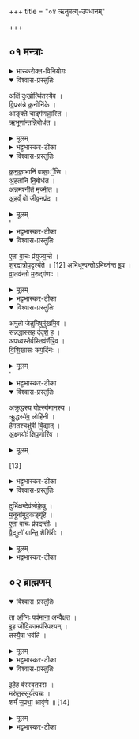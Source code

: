 +++
title = "०४ ऋतुमत्य्-उपधानम्"

+++
## ०१ मन्त्राः
<details><summary>भास्करोक्त-विनियोगः</summary>

गता वर्षाः; शरदिदानीं वर्ण्यते ऋतुवतीष्षडुपदधाति - **अक्षिदुःखोत्थितस्येति ॥** 
</details>

<details open><summary>विश्वास-प्रस्तुतिः</summary>

अक्षि॑ दुः॒खोत्थि॑तस्यै॒व ।   
वि॒प्रस॑न्ने क॒नीनि॑के ।  
आङ्क्ते चाद्ग॑णन्ना॒स्ति ।  
ऋ॒भूणा॑न्तन्नि॒बोध॑त ।  
</details>

<details><summary>मूलम्</summary>

अक्षि॑ दुः॒खोत्थि॑तस्यै॒व । [[अत्र भाष्ये समस्तपदत्वेन व्याख्या कृता । भिन्नपदं मूले प्रतीयते । साधु वा??]] 
वि॒प्रस॑न्ने क॒नीनि॑के ।  
आङ्क्ते चाद्ग॑णन्ना॒स्ति ।  
ऋ॒भूणा॑न्तन्नि॒बोध॑त ।  
</details>

<details><summary>भट्टभास्कर-टीका</summary>

अनुष्टुभः सर्वाः; चतुर्थी तु उपरिष्टाज्ज्योतिः । त्रिष्टुबित्येके । तत्र प्रथमा । अक्षिदुःखोत्थितः निवृत्ताक्षिरोगः तस्येव । उपाध्याया ऐकारं ब्रुवते । एवशब्द एव सादृश्यं ब्रूते । वर्णव्यत्ययो वा । **कनीनिके** अक्षितारके । अवयवाभ्याम् अवयविनोः लक्षणा । अस्यर्तोः चक्षुषी **विप्रसन्ने** निवृत्तदोषे निर्मले भवतः । ऋतुचक्षुषोः प्रसन्नत्वात्ताभ्यां दृष्टं जलादिकमपि प्रसीदतीति । **आङ्क्ते** चक्षुषी कृताञ्जनसंस्कारे इव निर्मले करोति अयमृतुः । अत एव **च अद्गणं नास्ति** । चक्षुष्यं किञ्चित् तमोरूपमद्गणं यद्रजनीमुखेषु विजृम्भते, तदत्र प्रजा न बाधते । **तत्** एतत् सर्वम् **ऋभूणां** देवताविशेषाणां स्वभूतं सामर्थ्यं **निबोधत** ॥१॥
</details>


<details open><summary>विश्वास-प्रस्तुतिः</summary>


क॒न॒का॒भानि॑ वासा॒ँ॒सि ।  
अ॒हता॑नि नि॒बोध॑त ।  
अन्नमश्नीत॑ मृज्मी॒त ।  
अ॒हव्ँ वो॑ जीव॒नप्र॑दः ।  
</details>

<details><summary>मूलम्</summary>


क॒न॒का॒भानि॑ वासा॒ँ॒सि ।  
अ॒हता॑नि नि॒बोध॑त ।  
अन्नमश्नीत॑ मृज्मी॒त ।  
अ॒हव्ँ वो॑ जीव॒नप्र॑दः ।  
</details>
'

<details><summary>भट्टभास्कर-टीका</summary>

अथ द्वितीया - **कनकाभानीति ॥** तृतीयस्यैकश्रुत्यम्, अन्यत्र पूर्ववत् स्वरान्यत्वमनुसंधेयम् । तेषाम् ऋभूणां कनकाभानि स्वर्णाभानि **अहतानि** अच्छिद्राणि **वासांसि** परिधानानि **निबोधत** । अथ शारद्यो वाचः प्रदर्श्यन्ते - **अन्नमश्नीत** भक्ष्यं भोज्यं च पुष्कलम् अश्नीत । **मृज्मीत** शोधयत च लेपान् । यद्वा - मृष्टमश्नीतेति विशिष्टाशनविधिः मकारोपजनः छान्दसः, यासुडभावश्च । **अहं** खलु **वो** युष्माकं **जीवनप्रदः** प्राणधारणसाधनमन्नादिकं प्रकर्षेण युष्मभ्यं ददामि ॥२॥
</details>

<details open><summary>विश्वास-प्रस्तुतिः</summary>

ए॒ता वा॒चः प्र॑युज्य॒न्ते ।  
श॒रद्य॑त्रोप॒दृश्य॑ते । [12]
अभिधून्वन्तोऽभिघ्न॑न्त इ॒व ।  
वा॒तव॑न्तो म॒रुद्ग॑णाः ।  
</details>

<details><summary>मूलम्</summary>

ए॒ता वा॒चः प्र॑युज्य॒न्ते ।  
श॒रद्य॑त्रोप॒दृश्य॑ते । [12]
अभिधून्वन्तोऽभिघ्न॑न्त इ॒व ।  
वा॒तव॑न्तो म॒रुद्ग॑णाः ।  
</details>


<details><summary>भट्टभास्कर-टीका</summary>

अथ तृतीया - **एता इति ॥ एताः** एवंप्रकाराः **वाचः प्रयुज्यन्ते** । कदा ? **यत्र** यदा **शरत् उपदृश्यते** । शरत्प्रतिपत्तौ हि व्रीह्यादीनामुत्पत्या अकिञ्चनोपि सुखभोजी भवतीति सर्वलोकोऽनेनर्तुना एताभिः वाग्भिः प्रेर्यमाण इव दृश्यते । अतः परं हेमन्तर्तुवर्णनम् - **अभिधून्वन्तः** कम्पयन्तः विश्वम् **अभिघ्नन्त इव** आभिमुख्येन हननं कुर्वन्त इव च भवन्ति । **वातवन्तः** वायुना बलेन वा तद्वन्तः **मरुद्गणाः** मरुतां देवताविशेषाणां संघाताः । अस्यर्तोरेति सहकारिणो भवन्ति ॥३॥
</details>
<details open><summary>विश्वास-प्रस्तुतिः</summary>

अमुतो जेतुमिषुमु॑खमि॒व ।  
सन्नद्धास्सह द॑दृशे॒ ह ।  
अपध्वस्तैर्वस्तिव॑र्णैरि॒व ।  
वि॒शि॒खासः॑ कप॒र्दिनः ।  
</details>

<details><summary>मूलम्</summary>

अमुतो जेतुमिषुमु॑खमि॒व ।  
सन्नद्धास्सह द॑दृशे॒ ह ।  
अपध्वस्तैर्वस्तिव॑र्णैरि॒व ।  
वि॒शि॒खासः॑ कप॒र्दिनः ।  
</details>
'


<details><summary>भट्टभास्कर-टीका</summary>

अथ चतुर्थी - **अमुत इति** ॥ अन्त्यवर्जमेकश्रुति । **इषुमुखम्** इषुमुखविषयम् इषुमुखे वर्तमानं शत्रुं जेतुम् **इव सन्नद्धाः** कृतसन्नाहाः कवचादिभृतः सह सङ्घीभूताः **अमुतः** अन्तरिक्षात् ते मरुद्गणा **ददृशे** दृश्यन्ते प्रकाशमाना भवन्ति । छान्दसो लिट् । वचनव्यत्ययेनैकवचनम् । यद्वा - लट्येव "बहुलं छन्दसि" इति शपः श्लुः, "लोपस्त आत्मनेपदेषु" इति तलोपः । **ह** इति पादपूरणः । **अपध्वस्तैः** अवलम्बितैः अपगतध्वंसैर्वा वस्तिवर्णैः वस्त्राकारैरिव कैश्चित्परिधानैरुपलक्षिताः । वसेः कर्मणि क्तिनि वस्तयो वस्त्राणि । **विशिखासः** विविधशिखाः तत्रापि **कपर्दिनः** बद्धशिखण्डाः । अन्ते द्वावुदात्तौ ॥४॥
</details>




<details open><summary>विश्वास-प्रस्तुतिः</summary>

अक्रुद्धस्य योत्स्य॑मान॒स्य ।  
क्रु॒द्धस्ये॑व॒ लोहि॑नी ।  
हेमतश्चक्षु॑षी वि॒द्यात् ।  
अ॒क्ष्णयोः॑ क्षिप॒णोरि॑व ।  
</details>

<details><summary>मूलम्</summary>

अक्रुद्धस्य योत्स्य॑मान॒स्य ।  
क्रु॒द्धस्ये॑व॒ लोहि॑नी ।  
हेमतश्चक्षु॑षी वि॒द्यात् ।  
अ॒क्ष्णयोः॑ क्षिप॒णोरि॑व ।  
</details>

[13]

<details><summary>भट्टभास्कर-टीका</summary>

अथ पञ्चमी - **अक्रुद्धस्य** अप्यस्यर्तोः **हेमतः** हिमवतः । हेभावः छान्दसः । **योत्स्यमानस्य क्रुद्धस्येव** पुरुषस्य **चक्षुषी लोहिनी** लोहितवर्णे **विद्यात्** । व्यत्ययेन स्त्रीलिङ्गता । "वर्णादनुदात्तात्" इति ङीब्नकारौ । "वा छन्दसि" इति पूर्वसवर्णदीर्घत्वम् । हिमोपघातेन तदानीं प्रजानां चक्षुषां लोहितत्वादेवमुक्तम् । किञ्चायमृतुः **अक्ष्णयोः क्षिपणोरिव** । यकारस्य स्थानव्यत्ययः । अक्ष्णोः क्षिपण्योरित्यर्थः । क्षिपणी क्षेपणी कशा । क्षिपण्योरिवायमक्ष्णोः प्रेरयिता भवति । अक्षिप्रेरणमात्रेण प्रवृत्तेः क्षेपण्योरिव सर्ववस्तुविनाशहेतुत्वाद्वा अक्ष्णोः प्रवर्तकत्वातिशयप्रतिपत्यर्थं विनाशहेतुप्रतिपत्यर्थं वा अक्ष्णोः क्षिपणीसादृश्यम् ॥५॥
</details>



<details open><summary>विश्वास-प्रस्तुतिः</summary>

दुर्भिक्षन्देव॑लोके॒षु ।  
म॒नूना॑मुद॒कङ्गृ॑हे ।  
ए॒ता वा॒चः प्र॑वद॒न्तीः ।  
वै॒द्युतो॑ यान्ति॒ शैशि॑रीः ।
</details>

<details><summary>मूलम्</summary>

दुर्भिक्षन्देव॑लोके॒षु ।  
म॒नूना॑मुद॒कङ्गृ॑हे ।  
ए॒ता वा॒चः प्र॑वद॒न्तीः ।  
वै॒द्युतो॑ यान्ति॒ शैशि॑रीः ।
</details>


<details><summary>भट्टभास्कर-टीका</summary>

अथ षष्ठी - **दुर्भिक्षमिति**॥ अत्र शिशिरमधिकृत्योच्यते । **दुर्भिक्षं** दुःखेन भिक्ष्यं लभ्यं दुर्भिक्षम् उदकं **देवलोकेषु** देवग्रहणात् ज्योतिषां प्रकाशस्थाने अन्तरिक्षे । अतः परम् अन्तरिक्षे उदकभिक्षा नास्ति, वृष्ट्यभावात् । मनूनां मनुष्याणां गृहे इदानीम् उदकं तिष्ठतीति । उपलक्षणमिदं गुप्तप्रदेशानां कूपादीनाम् । तस्मादुदकार्थिभिः तत एवोदकं ग्राह्यमिति । **एताः** एवंरूपा **वाचः प्रवदन्तीः** एवं प्रकर्षेण वदन्त्यः इव यान्ति गच्छन्ति । वदतिरत्र प्रकाशने । एवं प्रकाशयन्त्यो वाच इति, यथा "वाचं वदन्तीम्" इति ।**वैद्युतः** विद्योतनशीलाः । विद्युतो वा । वर्णव्यत्ययेनैकारः, यलोपो वा । **शैशिरीः** शिशिरे भवाः शैशिर्यः । उत्साद्यञन्तात् ङीप् । उभयत्रापि "वा छन्दसि " इति पूर्वसवर्णदीर्घत्वम् । यद्वा - एताः शैशिरीः वाचः प्रवदन्त्यो वैद्युतो **यान्ति** क्वापि लयं गच्छन्तीति । यद्वा - वैद्युतो नाम वायोः स्त्रियः विद्युद्रूपाः **यान्ति** गच्छन्ति । छान्दसो यलोपः ॥६॥
</details>


## ०२ ब्राह्मणम्
<details open><summary>विश्वास-प्रस्तुतिः</summary>

ता अ॒ग्निः पव॑माना॒ अन्वै॑क्षत ।  
इ॒ह जी॑वि॒कामप॑रिपश्यन् ।  
तस्यै॒षा भव॑ति ।  
</details>

<details><summary>मूलम्</summary>

ता अ॒ग्निः पव॑माना॒ अन्वै॑क्षत ।  
इ॒ह जी॑वि॒कामप॑रिपश्यन् ।  
तस्यै॒षा भव॑ति ।  
</details>

<details><summary>भट्टभास्कर-टीका</summary>

अतः परं ब्राह्मणम् - **ता** वाचो विद्युतो वा **पवमानाः** शोधयन्तीः निरुदकं लोकं कुर्वन्तीः **अग्निः अन्वैक्षत** अनुक्रमेण ऐक्षिष्ट । **इह** पृथिव्यां **जीविकां** जीवनहेतुम् उदकम् **अपरिपश्यन्** । एता एवं प्रवदन्ति, इह च उदकं न पश्यामि, किं भविष्यतीति ता एव गच्छन्तीरनुक्रमेणासंतृप्त एवैक्षतेति । **तस्य** एतस्यार्थस्य प्रतिपादिका **एषा** वक्ष्यमाणा ऋक् **भवति** ॥७॥
</details>

<details open><summary>विश्वास-प्रस्तुतिः</summary>


इ॒हेह व॑स्स्वत॒पसः ।  
मरु॑त॒स्सूर्य॑त्वचः ।  
शर्म॑ स॒प्रथा॒ आवृ॑णे ॥ [14]

</details>

<details><summary>मूलम्</summary>


इ॒हेह व॑स्स्वत॒पसः ।  [[इ॒हेहव॑ → इ॒हेह व॑ ]]
मरु॑त॒स्सूर्य॑त्वचः ।  
शर्म॑ स॒प्रथा॒ आवृ॑णे ॥ [14]

</details>

<details><summary>भट्टभास्कर-टीका</summary>

**इहेहेति ॥** इयं त्रिपदा गायत्री । हे **मरुतः स्वतपसः** स्वायत्ततपसः **सूर्यत्वचः** सूर्यदीप्तयः सूर्यरूपाः वा तत्प्रेषणकारित्वात् अहं **वः** युष्मत्सकाशात् **शर्म** सुखं कीदृशम् ? **सप्रथाः** प्रथनवत् विस्तीर्णम् । वर्णव्यत्ययेनाकारः । **इहेह** इह चेह स्थाने **आवृणे** आभिमुख्येन वृणे प्रार्थये । "इह जीविकामपरिपश्यन्" इत्युक्तम्, तस्मादिह सर्वस्मिन् पृथिव्यवकाशे जीविकाभूतमुदकं विस्तीर्णमुदकं युष्मत्सकाशात् प्रसादेन प्राप्नवानीति प्रार्थयते । अत्र मरुत इति हेमन्ते प्रसिद्धाः मरुद्गणाः आमन्त्र्यन्ते, हेमन्तशिशिरयोरेकदेवताकत्वात् "सतां सत्यानाम्" इति च तेषामेव संज्ञाभेद इति । अत एव हेमन्तशिशिरयोरेकत्वात् "पञ्च वा ऋतवः" इत्यादिकमुपपद्यते । "हेमन्तशिशिरावृतूनां प्रीणामि" इत्यादिसहनिर्देशादिश्चोपपन्नो भवति ॥८॥

इति आरण्यके प्रथमे चतुर्थोऽनुवाकः ॥४॥  
</details>

